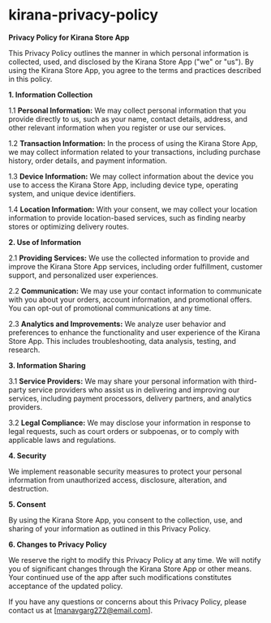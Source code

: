 # kirana-privacy-policy

**Privacy Policy for Kirana Store App**

This Privacy Policy outlines the manner in which personal information is collected, used, and disclosed by the Kirana Store App ("we" or "us"). By using the Kirana Store App, you agree to the terms and practices described in this policy.

**1. Information Collection**

1.1 **Personal Information:**
We may collect personal information that you provide directly to us, such as your name, contact details, address, and other relevant information when you register or use our services.

1.2 **Transaction Information:**
In the process of using the Kirana Store App, we may collect information related to your transactions, including purchase history, order details, and payment information.

1.3 **Device Information:**
We may collect information about the device you use to access the Kirana Store App, including device type, operating system, and unique device identifiers.

1.4 **Location Information:**
With your consent, we may collect your location information to provide location-based services, such as finding nearby stores or optimizing delivery routes.

**2. Use of Information**

2.1 **Providing Services:**
We use the collected information to provide and improve the Kirana Store App services, including order fulfillment, customer support, and personalized user experiences.

2.2 **Communication:**
We may use your contact information to communicate with you about your orders, account information, and promotional offers. You can opt-out of promotional communications at any time.

2.3 **Analytics and Improvements:**
We analyze user behavior and preferences to enhance the functionality and user experience of the Kirana Store App. This includes troubleshooting, data analysis, testing, and research.

**3. Information Sharing**

3.1 **Service Providers:**
We may share your personal information with third-party service providers who assist us in delivering and improving our services, including payment processors, delivery partners, and analytics providers.

3.2 **Legal Compliance:**
We may disclose your information in response to legal requests, such as court orders or subpoenas, or to comply with applicable laws and regulations.

**4. Security**

We implement reasonable security measures to protect your personal information from unauthorized access, disclosure, alteration, and destruction.

**5. Consent**

By using the Kirana Store App, you consent to the collection, use, and sharing of your information as outlined in this Privacy Policy.

**6. Changes to Privacy Policy**

We reserve the right to modify this Privacy Policy at any time. We will notify you of significant changes through the Kirana Store App or other means. Your continued use of the app after such modifications constitutes acceptance of the updated policy.

If you have any questions or concerns about this Privacy Policy, please contact us at [manavgarg272@email.com].

